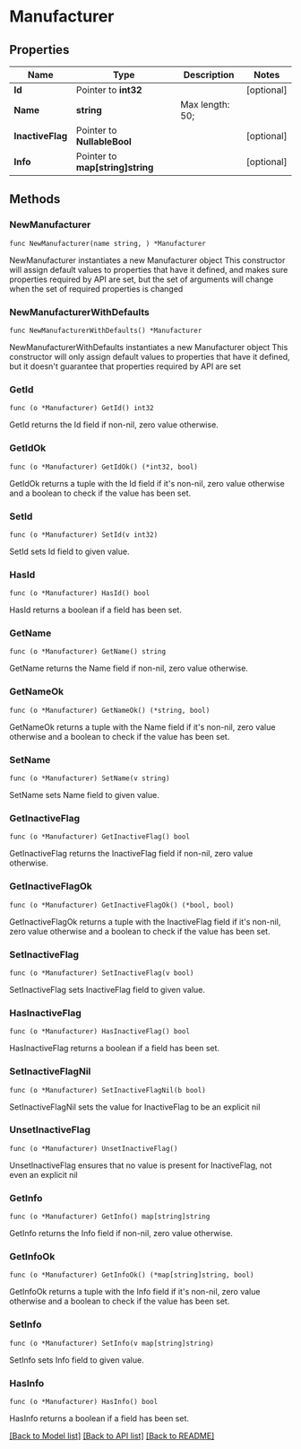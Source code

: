 # Manufacturer

## Properties

Name | Type | Description | Notes
------------ | ------------- | ------------- | -------------
**Id** | Pointer to **int32** |  | [optional] 
**Name** | **string** |  Max length: 50; | 
**InactiveFlag** | Pointer to **NullableBool** |  | [optional] 
**Info** | Pointer to **map[string]string** |  | [optional] 

## Methods

### NewManufacturer

`func NewManufacturer(name string, ) *Manufacturer`

NewManufacturer instantiates a new Manufacturer object
This constructor will assign default values to properties that have it defined,
and makes sure properties required by API are set, but the set of arguments
will change when the set of required properties is changed

### NewManufacturerWithDefaults

`func NewManufacturerWithDefaults() *Manufacturer`

NewManufacturerWithDefaults instantiates a new Manufacturer object
This constructor will only assign default values to properties that have it defined,
but it doesn't guarantee that properties required by API are set

### GetId

`func (o *Manufacturer) GetId() int32`

GetId returns the Id field if non-nil, zero value otherwise.

### GetIdOk

`func (o *Manufacturer) GetIdOk() (*int32, bool)`

GetIdOk returns a tuple with the Id field if it's non-nil, zero value otherwise
and a boolean to check if the value has been set.

### SetId

`func (o *Manufacturer) SetId(v int32)`

SetId sets Id field to given value.

### HasId

`func (o *Manufacturer) HasId() bool`

HasId returns a boolean if a field has been set.

### GetName

`func (o *Manufacturer) GetName() string`

GetName returns the Name field if non-nil, zero value otherwise.

### GetNameOk

`func (o *Manufacturer) GetNameOk() (*string, bool)`

GetNameOk returns a tuple with the Name field if it's non-nil, zero value otherwise
and a boolean to check if the value has been set.

### SetName

`func (o *Manufacturer) SetName(v string)`

SetName sets Name field to given value.


### GetInactiveFlag

`func (o *Manufacturer) GetInactiveFlag() bool`

GetInactiveFlag returns the InactiveFlag field if non-nil, zero value otherwise.

### GetInactiveFlagOk

`func (o *Manufacturer) GetInactiveFlagOk() (*bool, bool)`

GetInactiveFlagOk returns a tuple with the InactiveFlag field if it's non-nil, zero value otherwise
and a boolean to check if the value has been set.

### SetInactiveFlag

`func (o *Manufacturer) SetInactiveFlag(v bool)`

SetInactiveFlag sets InactiveFlag field to given value.

### HasInactiveFlag

`func (o *Manufacturer) HasInactiveFlag() bool`

HasInactiveFlag returns a boolean if a field has been set.

### SetInactiveFlagNil

`func (o *Manufacturer) SetInactiveFlagNil(b bool)`

 SetInactiveFlagNil sets the value for InactiveFlag to be an explicit nil

### UnsetInactiveFlag
`func (o *Manufacturer) UnsetInactiveFlag()`

UnsetInactiveFlag ensures that no value is present for InactiveFlag, not even an explicit nil
### GetInfo

`func (o *Manufacturer) GetInfo() map[string]string`

GetInfo returns the Info field if non-nil, zero value otherwise.

### GetInfoOk

`func (o *Manufacturer) GetInfoOk() (*map[string]string, bool)`

GetInfoOk returns a tuple with the Info field if it's non-nil, zero value otherwise
and a boolean to check if the value has been set.

### SetInfo

`func (o *Manufacturer) SetInfo(v map[string]string)`

SetInfo sets Info field to given value.

### HasInfo

`func (o *Manufacturer) HasInfo() bool`

HasInfo returns a boolean if a field has been set.


[[Back to Model list]](../README.md#documentation-for-models) [[Back to API list]](../README.md#documentation-for-api-endpoints) [[Back to README]](../README.md)


